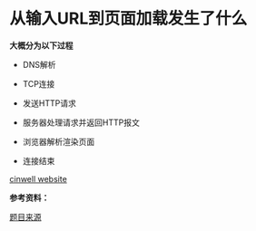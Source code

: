 # 从输入URL到页面加载发生了什么

**大概分为以下过程**

- DNS解析

- TCP连接

- 发送HTTP请求

- 服务器处理请求并返回HTTP报文

- 浏览器解析渲染页面

- 连接结束

[cinwell website](https://segmentfault.com/a/1190000006879700 ':include :type=iframe width=100% height=800px')




**参考资料：**

[题目来源](https://segmentfault.com/a/1190000006879700)
